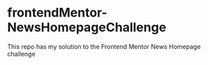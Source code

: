 # frontendMentor-NewsHomepageChallenge
This repo has my solution to the Frontend Mentor News Homepage challenge
